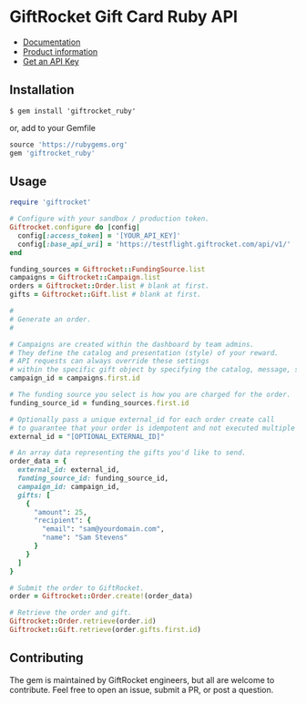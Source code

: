 # GiftRocket Gift Card Ruby API

- [Documentation](https://www.giftrocket.com/docs)
- [Product information](https://www.giftrocket.com/rewards)
- [Get an API Key](https://www.giftrocket.com/rewards/auth/signup)

Installation
------------

`$ gem install 'giftrocket_ruby'`

or, add to your Gemfile

```ruby
source 'https://rubygems.org'
gem 'giftrocket_ruby'
```

Usage
-----

```ruby
require 'giftrocket'

# Configure with your sandbox / production token.
Giftrocket.configure do |config|
  config[:access_token] = '[YOUR_API_KEY]'
  config[:base_api_uri] = 'https://testflight.giftrocket.com/api/v1/'
end

funding_sources = Giftrocket::FundingSource.list
campaigns = Giftrocket::Campaign.list
orders = Giftrocket::Order.list # blank at first.
gifts = Giftrocket::Gift.list # blank at first.

#
# Generate an order.
#

# Campaigns are created within the dashboard by team admins.
# They define the catalog and presentation (style) of your reward.
# API requests can always override these settings
# within the specific gift object by specifying the catalog, message, style_id, etc.
campaign_id = campaigns.first.id

# The funding source you select is how you are charged for the order.
funding_source_id = funding_sources.first.id

# Optionally pass a unique external_id for each order create call
# to guarantee that your order is idempotent and not executed multiple times.
external_id = "[OPTIONAL_EXTERNAL_ID]"

# An array data representing the gifts you'd like to send.
order_data = {
  external_id: external_id,
  funding_source_id: funding_source_id,
  campaign_id: campaign_id,
  gifts: [
    {
      "amount": 25,
      "recipient": {
        "email": "sam@yourdomain.com",
        "name": "Sam Stevens"
      }
    }
  ]
}

# Submit the order to GiftRocket.
order = Giftrocket::Order.create!(order_data)

# Retrieve the order and gift.
Giftrocket::Order.retrieve(order.id)
Giftrocket::Gift.retrieve(order.gifts.first.id)
```

Contributing
------------
The gem is maintained by GiftRocket engineers, but all are welcome to contribute.
Feel free to open an issue, submit a PR, or post a question.

